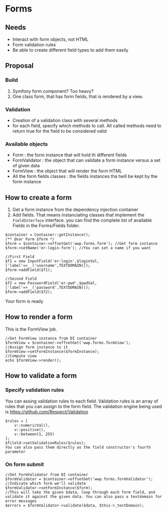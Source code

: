 # Forms

## Needs
- Interact with form objects, not HTML
- Form validation rules
- Be able to create different field types to add them easily

## Proposal

### Build
1. Symfony form component? Too heavy?
2. One class form, that has form fields, that is rendered by a view.

### Validation
- Creation of a validation class with several methods
- for each field, specify which methods to call. All called methods need to return true for the field to be considered valid

### Available objects

- Form : the form instance that will hold th different fields
- FormValidator : the object that can validate a form instance versus a set of given data
- FormView : the object that will render the form HTML
- All the form fields classes : the fields instances tha twill be kept by the form instance

## How to create a form

1. Get a form instance from the dependency injection container
2. Add fields. That means instanciating classes that implement the `FieldInterface` interface. you can find the complete list of available Fields in the Forms/Fields folder.


```
$container = Container::getInstance();
/** @var Form $form */
$form = $container->offsetGet('wwp.forms.form'); //Get form instance
$form->setName('er-login-form'); //You can set a name if you want

//First Field
$f1 = new InputField('er-login',$loginVal,['label'=>__('username',TEXTDOMAIN)]);
$form->addField($f1);

//Second Field
$f2 = new PasswordField('er-pwd',$pwdVal,['label'=>__('password',TEXTDOMAIN)]);
$form->addField($f2);
```
Your form is ready

## How to render a form

This is the FormView job.

```
//Get FormView instance from DI container
$formView = $container->offsetGet('wwp.forms.formView');
//Assign form instance to it
$formView->setFormInstance($formInstance);
//Compute view
echo $formView->render();
```

## How to validate a form

### Specify validation rules

You can assing validation rules to each field. Validation rules is an array of rules that you can assign to the form field. The validation engine being used is https://github.com/Respect/Validation

```
$rules = [
	v::numericVal(),
	v::positive(),
	v::between(1, 255)
];
$fileld->setValidationRules($rules);
You can also pass them directly as the field constructor's fourth parameter
```

### On form submit

```
//Get FormValidator from DI container
$formValidator = $container->offsetGet('wwp.forms.formValidator');
//Indicate which form we'll validate
$formValidator->setFormInstance($form);
//This will take the given $data, loop through each form field, and validate it against the given data. You can also pass a textdomain for error messages
$errors = $formValidator->validate($data, $this->_textDomain);
```